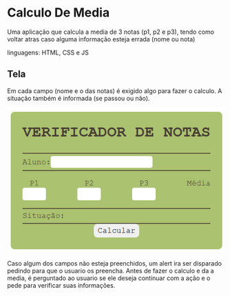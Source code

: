 # Calculo De Media

Uma aplicação que calcula a media de 3 notas (p1, p2 e p3), tendo como voltar atras caso alguma informação esteja errada (nome ou nota)

linguagens: HTML, CSS e JS

## Tela

Em cada campo (nome e o das notas) é exigido algo para fazer o calculo. A situação também é informada (se passou ou não).

![interface](img/interface.png)

Caso algum dos campos não esteja preenchidos, um alert ira ser disparado pedindo para que o usuario os preencha. Antes de fazer o calculo e da a media, é perguntado ao usuario se ele deseja continuar com a ação e o pede para verificar suas informações.
